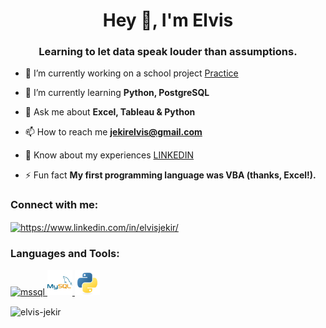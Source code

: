 <h1 align="center">Hey 👋, I'm Elvis</h1>
<h3 align="center">Learning to let data speak louder than assumptions.</h3>

- 🔭 I’m currently working on a school project [Practice](https://github.com/Elvis-Jekir/git-practice.git)

- 🌱 I’m currently learning **Python, PostgreSQL**

- 💬 Ask me about **Excel, Tableau & Python**

- 📫 How to reach me **jekirelvis@gmail.com**

- 📄 Know about my experiences [LINKEDIN](LINKEDIN)

- ⚡ Fun fact **My first programming language was VBA (thanks, Excel!).**

<h3 align="left">Connect with me:</h3>
<p align="left">
<a href="https://linkedin.com/in/https://www.linkedin.com/in/elvisjekir/" target="blank"><img align="center" src="https://raw.githubusercontent.com/rahuldkjain/github-profile-readme-generator/master/src/images/icons/Social/linked-in-alt.svg" alt="https://www.linkedin.com/in/elvisjekir/" height="30" width="40" /></a>
</p>

<h3 align="left">Languages and Tools:</h3>
<p align="left"> <a href="https://www.microsoft.com/en-us/sql-server" target="_blank" rel="noreferrer"> <img src="https://www.svgrepo.com/show/303229/microsoft-sql-server-logo.svg" alt="mssql" width="40" height="40"/> </a> <a href="https://www.mysql.com/" target="_blank" rel="noreferrer"> <img src="https://raw.githubusercontent.com/devicons/devicon/master/icons/mysql/mysql-original-wordmark.svg" alt="mysql" width="40" height="40"/> </a> <a href="https://www.python.org" target="_blank" rel="noreferrer"> <img src="https://raw.githubusercontent.com/devicons/devicon/master/icons/python/python-original.svg" alt="python" width="40" height="40"/> </a> </p>

<p><img align="center" src="https://github-readme-stats.vercel.app/api/top-langs?username=elvis-jekir&show_icons=true&locale=en&layout=compact" alt="elvis-jekir" /></p>


<!---
- 👋 Hi, I’m @Elvis-Jekir
- 👀 I’m interested in ...
- 🌱 I’m currently learning ...
- 💞️ I’m looking to collaborate on ...
- 📫 How to reach me ...
- 😄 Pronouns: ...
- ⚡ Fun fact: ...

<!---
Elvis-Jekir/Elvis-Jekir is a ✨ special ✨ repository because its `README.md` (this file) appears on your GitHub profile.
You can click the Preview link to take a look at your changes.
--->
